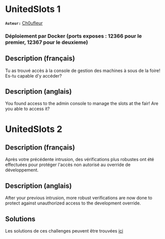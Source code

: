 # UnitedSlots 1

**`Auteur:`** [Ch0ufleur](https://ch0ufleur.dev/)

### Déploiement par Docker (ports exposes : 12366 pour le premier, 12367 pour le deuxieme)

## Description (français)

Tu as trouvé accès à la console de gestion des machines à sous de la foire! Es-tu capable d'y accéder?

## Description (anglais)

You found access to the admin console to manage the slots at the fair! Are you able to access it?

# UnitedSlots 2

## Description (français)

Après votre précédente intrusion, des vérifications plus robustes ont été effectuées pour protéger l'accès non autorisé au override de développement.

## Description (anglais)

After your previous intrusion, more robust verifications are now done to protect against unauthorized access to the development override.


## Solutions

Les solutions de ces challenges peuvent être trouvées [ici](solution/)
